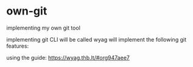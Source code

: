 # own-git
implementing my own git tool

implementing git CLI will be called wyag will implement the following git features:


using the guide: https://wyag.thb.lt/#org947aee7 
